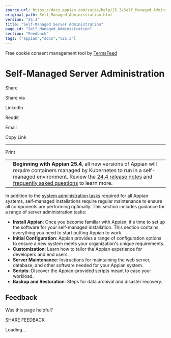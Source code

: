 ```yaml
---
source_url: https://docs.appian.com/suite/help/25.3/Self_Managed_Administration.html
original_path: Self_Managed_Administration.html
version: "25.3"
title: "Self-Managed Server Administration"
page_id: "Self_Managed_Administration"
section: "Feedback"
tags: ["appian","docs","v25.3"]
---
```



Free cookie consent management tool by [TermsFeed](https://www.termsfeed.com/)

# Self-Managed Server Administration

Share

Share via

LinkedIn

Reddit

Email

Copy Link

* * *

Print

<table><tbody><tr><td><i class="fa fa-bullhorn" aria-hidden="true"></i></td><td><b>Beginning with Appian 25.4</b>, all new versions of Appian will require containers managed by Kubernetes to run in a self-managed environment. Review the <a href="https://docs.appian.com/suite/help/24.4/Appian_Release_Notes.html#preparing-for-containerized-self-managed-appian-in-2025">24.4 release notes</a> and <a href="aok-faq.html">frequently asked questions</a> to learn more.</td></tr></tbody></table>

In addition to the [system administration tasks](Appian_Administration.html) required for all Appian systems, self-managed installations require regular maintenance to ensure all components are performing optimally. This section includes guidance for a range of server administration tasks:

-   **Install Appian**: Once you become familiar with Appian, it's time to set up the software for your self-managed installation. This section contains everything you need to start putting Appian to work.
-   **Initial Configuration**: Appian provides a range of configuration options to ensure a new system meets your organization's unique requirements.
-   **Customization**: Learn how to tailor the Appian experience for developers and end users.
-   **Server Maintenance**: Instructions for maintaining the web server, database, and other software needed for your Appian system.
-   **Scripts**: Discover the Appian-provided scripts meant to ease your workload.
-   **Backup and Restoration**: Steps for data archival and disaster recovery.

## Feedback

Was this page helpful?

SHARE FEEDBACK

Loading...